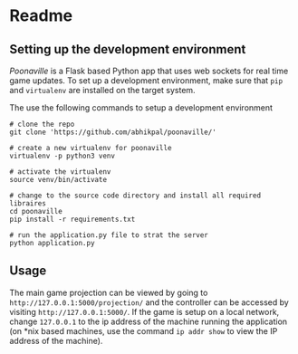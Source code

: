# Readme

## Setting up the development environment

*Poonaville* is a Flask based Python app that uses web sockets for real time
game updates. To set up a development environment, make sure that `pip`
and `virtualenv` are installed on the target system.

The use the following commands to setup a development environment

```
# clone the repo
git clone 'https://github.com/abhikpal/poonaville/'

# create a new virtualenv for poonaville
virtualenv -p python3 venv

# activate the virtualenv
source venv/bin/activate

# change to the source code directory and install all required libraires
cd poonaville
pip install -r requirements.txt

# run the application.py file to strat the server
python application.py
```

## Usage

The main game projection can be viewed by going to
`http://127.0.0.1:5000/projection/` and the controller can be accessed by
visiting `http://127.0.0.1:5000/`. If the game is setup on a local network,
change `127.0.0.1` to the ip address of the machine running the
application (on *nix based machines, use the command `ip addr show` to view
the IP address of the machine).

